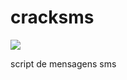 # cracksms
<img src="https://media.tenor.com/6WqW6gHCSLQAAAAC/hack-tag.gif"/>

script de mensagens sms 
